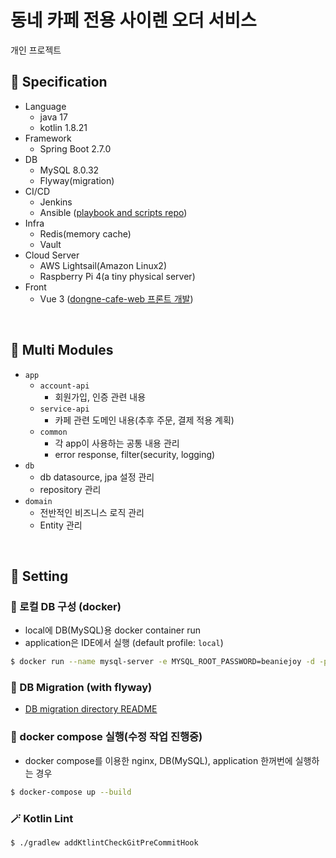 # 동네 카페 전용 사이렌 오더 서비스

개인 프로젝트

## :pushpin: Specification
- Language
  - java 17
  - kotlin 1.8.21
- Framework
  - Spring Boot 2.7.0
- DB
  - MySQL 8.0.32
  - Flyway(migration)
- CI/CD
  - Jenkins
  - Ansible ([playbook and scripts repo](https://github.com/beaniejoy/ansible-deploy-script))
- Infra
  - Redis(memory cache)
  - Vault
- Cloud Server
  - AWS Lightsail(Amazon Linux2)
  - Raspberry Pi 4(a tiny physical server)
- Front
  - Vue 3 ([dongne-cafe-web 프론트 개발](https://github.com/beaniejoy/dongne-cafe-web))


<br>

## :pushpin: Multi Modules
- `app`
  - `account-api`
    - 회원가입, 인증 관련 내용
  - `service-api`
    - 카페 관련 도메인 내용(추후 주문, 결제 적용 계획)
  - `common`
    - 각 app이 사용하는 공통 내용 관리
    - error response, filter(security, logging)
- `db`
  - db datasource, jpa 설정 관리
  - repository 관리
- `domain`
  - 전반적인 비즈니스 로직 관리
  - Entity 관리

<br>

## :pushpin: Setting

### 💽 로컬 DB 구성 (docker)
- local에 DB(MySQL)용 docker container run
- application은 IDE에서 실행 (default profile: `local`)
```bash
$ docker run --name mysql-server -e MYSQL_ROOT_PASSWORD=beaniejoy -d -p 3306:3306 mysql:8.0.21
```

### 💽 DB Migration (with flyway)
- [DB migration directory README](https://github.com/beaniejoy/dongne-cafe-api/blob/main/db/README.md)

### 💽 docker compose 실행(수정 작업 진행중)
- docker compose를 이용한 nginx, DB(MySQL), application 한꺼번에 실행하는 경우
```bash
$ docker-compose up --build
```

### 🪄 Kotlin Lint
```bash
$ ./gradlew addKtlintCheckGitPreCommitHook
```
